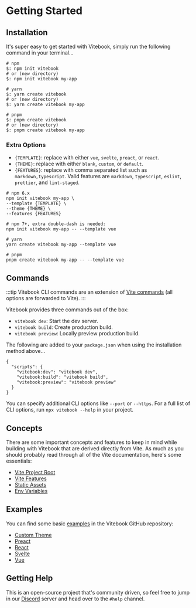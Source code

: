 # Getting Started

## Installation

It's super easy to get started with Vitebook, simply run the following command in your terminal...

```bash:no-line-numbers
# npm
$: npm init vitebook
# or (new directory)
$: npm init vitebook my-app

# yarn
$: yarn create vitebook
# or (new directory)
$: yarn create vitebook my-app

# pnpm
$: pnpm create vitebook
# or (new directory)
$: pnpm create vitebook my-app
```

### Extra Options

- `{TEMPLATE}`: replace with either `vue`, `svelte`, `preact`, or `react`.
- `{THEME}`: replace with either `blank`, `custom`, or `default`.
- `{FEATURES}`: replace with comma separated list such as `markdown,typescript`. Valid features
  are `markdown`, `typescript`, `eslint`, `prettier`, and `lint-staged`.

```bash:no-line-numbers
# npm 6.x
npm init vitebook my-app \
--template {TEMPLATE} \
--theme {THEME} \
--features {FEATURES}

# npm 7+, extra double-dash is needed:
npm init vitebook my-app -- --template vue

# yarn
yarn create vitebook my-app --template vue

# pnpm
pnpm create vitebook my-app -- --template vue
```

## Commands

:::tip
Vitebook CLI commands are an extension of [Vite commands](https://vitejs.dev/guide/#command-line-interface)
(all options are forwarded to Vite).
:::

Vitebook provides three commands out of the box:

- `vitebook dev`: Start the dev server.
- `vitebook build`: Create production build.
- `vitebook preview`: Locally preview production build.

The following are added to your `package.json` when using the installation method above...

```json:no-line-numbers
{
  "scripts": {
    "vitebook:dev": "vitebook dev",
    "vitebook:build": "vitebook build",
    "vitebook:preview": "vitebook preview"
  }
}
```

You can specify additional CLI options like `--port` or `--https`. For a full list of CLI options,
run `npx vitebook --help` in your project.

## Concepts

There are some important concepts and features to keep in mind while building with Vitebook that
are derived directly from Vite. As much as you should probably read through all of the Vite
documentation, here's some essentials:

- [Vite Project Root](https://vitejs.dev/guide/#index-html-and-project-root)
- [Vite Features](https://vitejs.dev/guide/features.html)
- [Static Assets](https://vitejs.dev/guide/assets.html)
- [Env Variables](https://vitejs.dev/guide/env-and-mode.html)

## Examples

You can find some basic [examples](https://github.com/vitebook/vitebook/tree/main/examples) in the
Vitebook GitHub repository:

- [Custom Theme](https://github.com/vitebook/vitebook/tree/main/examples/custom-theme)
- [Preact](https://github.com/vitebook/vitebook/tree/main/examples/preact)
- [React](https://github.com/vitebook/vitebook/tree/main/examples/react)
- [Svelte](https://github.com/vitebook/vitebook/tree/main/examples/svelte)
- [Vue](https://github.com/vitebook/vitebook/tree/main/examples/vue)

## Getting Help

This is an open-source project that's community driven, so feel free to jump in our
[Discord](https://discord.gg/aKu2VwUc6U) server and head over to the `#help` channel.

